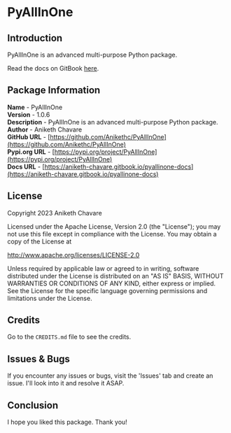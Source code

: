# PyAllInOne

## Introduction

PyAllInOne is an advanced multi-purpose Python package.

Read the docs on GitBook [here](https://aniketh-chavare.gitbook.io/pyallinone-docs).

## Package Information

**Name** - PyAllInOne</br>
**Version** - 1.0.6</br>
**Description** - PyAllInOne is an advanced multi-purpose Python package.</br>
**Author** - Aniketh Chavare</br>
**GitHub URL** - [https://github.com/Anikethc/PyAllInOne](https://github.com/Anikethc/PyAllInOne)</br>
**Pypi.org URL** - [https://pypi.org/project/PyAllInOne](https://pypi.org/project/PyAllInOne)</br>
**Docs URL** - [https://aniketh-chavare.gitbook.io/pyallinone-docs](https://aniketh-chavare.gitbook.io/pyallinone-docs)

## License

Copyright 2023 Aniketh Chavare

Licensed under the Apache License, Version 2.0 (the "License");
you may not use this file except in compliance with the License.
You may obtain a copy of the License at

http://www.apache.org/licenses/LICENSE-2.0

Unless required by applicable law or agreed to in writing, software
distributed under the License is distributed on an "AS IS" BASIS,
WITHOUT WARRANTIES OR CONDITIONS OF ANY KIND, either express or implied.
See the License for the specific language governing permissions and
limitations under the License.

## Credits

Go to the `CREDITS.md` file to see the credits.

## Issues & Bugs

If you encounter any issues or bugs, visit the 'Issues' tab and create an issue. I'll look into it and resolve it ASAP.

## Conclusion

I hope you liked this package. Thank you!